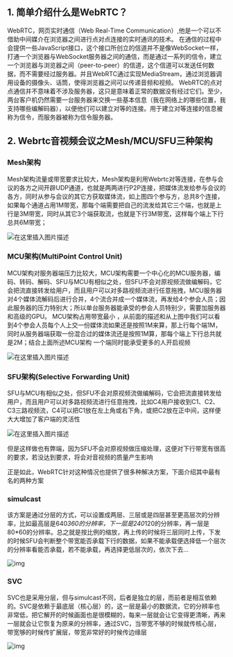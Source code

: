 ## 1. 简单介绍什么是WebRTC？

WebRTC，网页实时通信（Web Real-Time Communication）,他是一个可以不借助中间媒介在浏览器之间进行点对点连接的实时通讯的技术。
在通信的过程中会提供一些JavaScript接口，这个接口所创立的信道并不是像WebSocket一样，打通一个浏览器与WebSocket服务器之间的通信，而是通过一系列的信令，建立一个浏览器与浏览器之间（peer-to-peer）的信道，这个信道可以发送任何数据，而不需要经过服务器。并且WebRTC通过实现MediaStream，通过浏览器调用设备的摄像头、话筒，使得浏览器之间可以传递音频和视频。
WebRTC的点对点通信并不意味着不涉及服务器，这只是意味着正常的数据没有经过它们。至少，两台客户机仍然需要一台服务器来交换一些基本信息（我在网络上的哪些位置，我支持哪些编解码器），以便他们可以建立对等的连接。用于建立对等连接的信息被称为信令，而服务器被称为信令服务器。

## 2. Webrtc音视频会议之Mesh/MCU/SFU三种架构

### Mesh架构
Mesh架构流量或带宽要求比较大，Mesh架构是利用Webrtc对等连接，在参与会议的各方之间开辟UDP通道，也就是两两进行P2P连接，把媒体流发给参与会议的各方，同时从参与会议的其它方获取媒体流，如上图四个参与方，总共8个连接，如果每个通道占用1M带宽，那每个端需要把自己的流发给其它三个端，也就是上行是3M带宽，同时从其它3个端获取流，也就是下行3M带宽，这样每个端上下行总共6M带宽；

![在这里插入图片描述](https://img-blog.csdnimg.cn/20200622151300130.png?x-oss-process=image/watermark,type_ZmFuZ3poZW5naGVpdGk,shadow_10,text_aHR0cHM6Ly9ibG9nLmNzZG4ubmV0L0ZyZWRlcmlja19GdW5n,size_16,color_FFFFFF,t_70#pic_center)

### MCU架构(MultiPoint Control Unit)
 MCU架构对服务器端压力比较大，MCU架构需要一个中心化的MCU服务器，编码、转码、解码、SFU与MCU有相似之处，但SFU不会对原视频流做编解码，它会把流直接转发给用户，而且用户可以对多路视频流进行任意拖拽，MCU服务器对4个媒体流解码后进行合并，4个流合并成一个媒体流，再发给4个参会人员；因此服务器的压力特别大；所以单台服务器能承受的参会人员特别少，需要加服务器和高级的GPU。
MCU架构占用带宽最小 ，从前面的描述和从上图中我们可以看到4个参会人员每个人上交一份媒体流如果还是按照1M来算，那上行每个端1M，同时从服务器端获取一份混合过的媒体流还是按照1M算，那每个端上下行总共就是2M；结合上面所述MCU架构
一个端同时能承受更多的人开启视频

![在这里插入图片描述](https://img-blog.csdnimg.cn/20200622143322516.png?x-oss-process=image/watermark,type_ZmFuZ3poZW5naGVpdGk,shadow_10,text_aHR0cHM6Ly9ibG9nLmNzZG4ubmV0L0ZyZWRlcmlja19GdW5n,size_16,color_FFFFFF,t_70#pic_center)

### SFU架构(Selective Forwarding Unit)
SFU与MCU有相似之处，但SFU不会对原视频流做编解码，它会把流直接转发给用户，而且用户可以对多路视频流进行任意拖拽，比如C4用户接收到C1、C2、C3三路视频流，C4可以把C1放在左上角或右下角，或把C2放在正中间，这样便大大增加了客户端的灵活性

 ![在这里插入图片描述](https://img-blog.csdnimg.cn/20200622144153430.png?x-oss-process=image/watermark,type_ZmFuZ3poZW5naGVpdGk,shadow_10,text_aHR0cHM6Ly9ibG9nLmNzZG4ubmV0L0ZyZWRlcmlja19GdW5n,size_16,color_FFFFFF,t_70#pic_center)

但是这样做也有弊端，因为SFU不会对原视频做压缩处理，这便对下行带宽有很高的要求，若没达到要求，将会对音视频的质量产生影响

正是如此，WebRTC针对这种情况也提供了很多种解决方案，下面介绍其中最有名的两种方案

### simulcast
 该方案是通过分层的方式，可以设置成两层、三层或是四层甚至更高层次的分辨率，比如最高层是640*360的分辨率，下一层是240*120的分辨率，再一层是80*60的分辨率。总之就是按比例的缩放，再上传的时候将三层同时上传，下发的时候SFU会判断整个带宽能否承载下行的数据，如果不能承载便选择低一个层次的分辨率看能否承载，若不能承载，再选择更低层次的，依次下去…

![img](https://img-blog.csdnimg.cn/img_convert/46b15817fd732a44b4b8f33811ea2da4.jpeg)

### SVC
 SVC也是采用分层，但与simulcast不同，后者是独立的层，而前者是相互依赖的。SVC是依赖于最底层（核心层）的，这一层是最小的数据流，它的分辨率也非常低，把它解开的时候画面也是很模糊的，每来一层就会让它变得更清晰，再来一层就会让它恢复为原来的分辨率，通过SVC，当带宽不够的时候就传核心层，带宽够的时候传扩展层，带宽非常好的时候传边缘层

![img](https://img-blog.csdnimg.cn/img_convert/0bd7eb4c77a84d600f3316eb19b037b1.jpeg)
